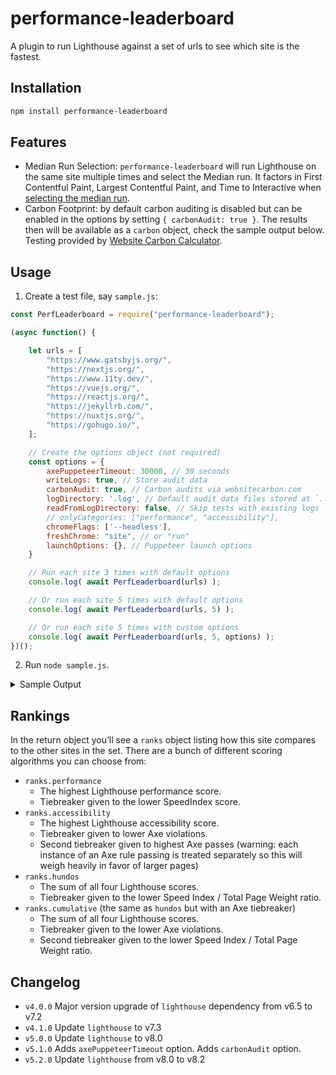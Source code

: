 # performance-leaderboard

A plugin to run Lighthouse against a set of urls to see which site is the fastest.

## Installation

```sh
npm install performance-leaderboard
```

## Features

* Median Run Selection: `performance-leaderboard` will run Lighthouse on the same site multiple times and select the Median run. It factors in First Contentful Paint, Largest Contentful Paint, and Time to Interactive when [selecting the median run](https://github.com/zachleat/performance-leaderboard/blob/master/lib/lh-median-run.js#L55).
* Carbon Footprint: by default carbon auditing is disabled but can be enabled in the options by setting `{ carbonAudit: true }`. The results then will be available as a `carbon` object, check the sample output below. Testing provided by [Website Carbon Calculator](https://www.websitecarbon.com/).

## Usage

1. Create a test file, say `sample.js`:

```js
const PerfLeaderboard = require("performance-leaderboard");

(async function() {

	let urls = [
		"https://www.gatsbyjs.org/",
		"https://nextjs.org/",
		"https://www.11ty.dev/",
		"https://vuejs.org/",
		"https://reactjs.org/",
		"https://jekyllrb.com/",
		"https://nuxtjs.org/",
		"https://gohugo.io/",
	];

	// Create the options object (not required)
	const options = {
		axePuppeteerTimeout: 30000, // 30 seconds
		writeLogs: true, // Store audit data
		carbonAudit: true, // Carbon audits via websitecarbon.com
		logDirectory: '.log', // Default audit data files stored at `.log`
		readFromLogDirectory: false, // Skip tests with existing logs
		// onlyCategories: ["performance", "accessibility"],
		chromeFlags: ['--headless'],
		freshChrome: "site", // or "run"
		launchOptions: {}, // Puppeteer launch options
	}

	// Run each site 3 times with default options
	console.log( await PerfLeaderboard(urls) );

	// Or run each site 5 times with default options
	console.log( await PerfLeaderboard(urls, 5) );

	// Or run each site 5 times with custom options
	console.log( await PerfLeaderboard(urls, 5, options) );
})();
```

2. Run `node sample.js`.

<details>
<summary>Sample Output</summary>

```js
[
	{
		url: 'https://www.11ty.dev/',
		requestedUrl: 'https://www.11ty.dev/',
		timestamp: 1623525988492,
		ranks: { hundos: 1, performance: 1, accessibility: 1, cumulative: 1 },
		lighthouse: {
			version: '8.0.0',
			performance: 1,
			accessibility: 1,
			bestPractices: 1,
			seo: 1,
			total: 400
		},
		firstContentfulPaint: 1152.3029999999999,
		firstMeaningfulPaint: 1152.3029999999999,
		speedIndex: 1152.3029999999999,
		largestContentfulPaint: 1152.3029999999999,
		totalBlockingTime: 36,
		cumulativeLayoutShift: 0.02153049045138889,
		timeToInteractive: 1238.3029999999999,
		maxPotentialFirstInputDelay: 97,
		timeToFirstByte: 54.63900000000001,
		weight: {
			summary: '14 requests • 178 KiB',
			total: 182145,
			image: 124327,
			imageCount: 10,
			script: 7824,
			scriptCount: 1,
			document: 30431,
			font: 15649,
			fontCount: 1,
			stylesheet: 3914,
			stylesheetCount: 1,
			thirdParty: 15649,
			thirdPartyCount: 1
		},
		run: { number: 2, total: 3 },
		axe: { passes: 850, violations: 0 },
		carbon: {
			url: '11ty.dev',
			bytes: 532080,
			green: true,
			id: 6234727,
			timestamp: 1623526058,
			statistics: {
				adjustedBytes: 92909,
				energy: 0.00015618348959833383,
				co2: {
					grid: {
						grams: 0.07418715755920857,
						litres: 0.04126289703443181
					},
					renewable: {
						grams: 0.06723491815534086,
						litres: 0.037396061478000585
					}
				}
			},
			cleanerThan: 0.8
		}
	}
]
```

</details>

## Rankings

In the return object you’ll see a `ranks` object listing how this site compares to the other sites in the set. There are a bunch of different scoring algorithms you can choose from:

* `ranks.performance`
	* The highest Lighthouse performance score.
	* Tiebreaker given to the lower SpeedIndex score.
* `ranks.accessibility`
	* The highest Lighthouse accessibility score.
	* Tiebreaker given to lower Axe violations.
	* Second tiebreaker given to highest Axe passes (warning: each instance of an Axe rule passing is treated separately so this will weigh heavily in favor of larger pages)
* `ranks.hundos`
	* The sum of all four Lighthouse scores.
	* Tiebreaker given to the lower Speed Index / Total Page Weight ratio.
* `ranks.cumulative` (the same as `hundos` but with an Axe tiebreaker)
	* The sum of all four Lighthouse scores.
	* Tiebreaker given to the lower Axe violations.
	* Second tiebreaker given to the lower Speed Index / Total Page Weight ratio.

## Changelog

* `v4.0.0` Major version upgrade of `lighthouse` dependency from v6.5 to v7.2
* `v4.1.0` Update `lighthouse` to v7.3
* `v5.0.0` Update `lighthouse` to v8.0
* `v5.1.0` Adds `axePuppeteerTimeout` option. Adds `carbonAudit` option.
* `v5.2.0` Update `lighthouse` from v8.0 to v8.2
